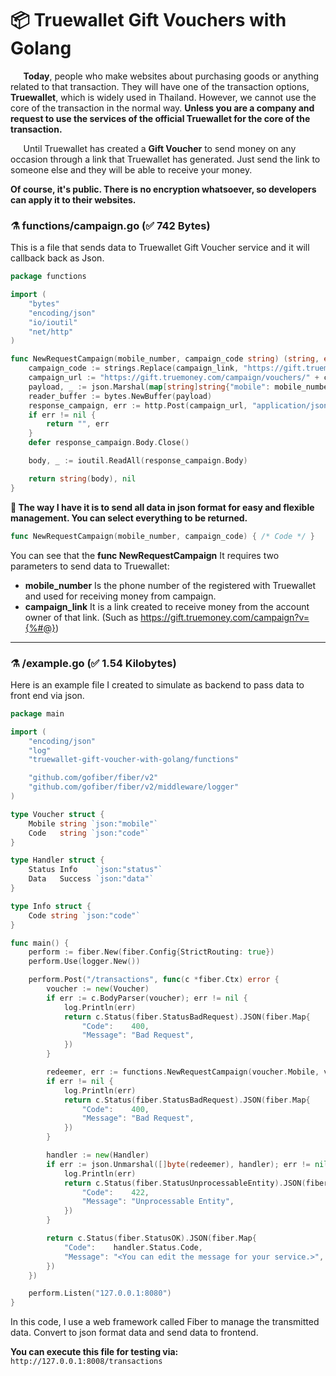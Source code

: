 # 📦 Truewallet Gift Vouchers with Golang

⠀⠀**Today**, people who make websites about purchasing goods or anything related to that transaction. They will have one of the transaction options, **Truewallet**, which is widely used in Thailand. However, we cannot use the core of the transaction in the normal way. **Unless you are a company and request to use the services of the official Truewallet for the core of the transaction.**


⠀⠀Until Truewallet has created a **Gift Voucher** to send money on any occasion through a link that Truewallet has generated. Just send the link to someone else and they will be able to receive your money.

**Of course, it's public. There is no encryption whatsoever, so developers can apply it to their websites.**

### ⚗️ functions/campaign.go (✅ 742 Bytes)
This is a file that sends data to Truewallet Gift Voucher service and it will callback back as Json.

```go
package functions

import (
	"bytes"
	"encoding/json"
	"io/ioutil"
	"net/http"
)

func NewRequestCampaign(mobile_number, campaign_code string) (string, error) {
	campaign_code := strings.Replace(campaign_link, "https://gift.truemoney.com/compaign?v=", "", -1)
	campaign_url := "https://gift.truemoney.com/campaign/vouchers/" + campaign_code + "/redeem"
	payload, _ := json.Marshal(map[string]string{"mobile": mobile_number})
	reader_buffer := bytes.NewBuffer(payload)
	response_campaign, err := http.Post(campaign_url, "application/json", reader_buffer)
	if err != nil {
		return "", err
	}
	defer response_campaign.Body.Close()

	body, _ := ioutil.ReadAll(response_campaign.Body)

    return string(body), nil
}
```

**🥴 The way I have it is to send all data in json format for easy and flexible management. You can select everything to be returned.**

```go
func NewRequestCampaign(mobile_number, campaign_code) { /* Code */ }
```

You can see that the **func NewRequestCampaign** It requires two parameters to send data to Truewallet:

- **mobile_number** Is the phone number of the registered with Truewallet and used for receiving money from campaign.
- **campaign_link** It is a link created to receive money from the account owner of that link. (Such as https://gift.truemoney.com/campaign?v={%#@})

------

### ⚗️ /example.go (✅ 1.54 Kilobytes)
Here is an example file I created to simulate as backend to pass data to front end via json.
```go
package main

import (
	"encoding/json"
	"log"
	"truewallet-gift-voucher-with-golang/functions"

	"github.com/gofiber/fiber/v2"
	"github.com/gofiber/fiber/v2/middleware/logger"
)

type Voucher struct {
	Mobile string `json:"mobile"`
	Code   string `json:"code"`
}

type Handler struct {
	Status Info    `json:"status"`
	Data   Success `json:"data"`
}

type Info struct {
	Code string `json:"code"`
}

func main() {
	perform := fiber.New(fiber.Config{StrictRouting: true})
	perform.Use(logger.New())

	perform.Post("/transactions", func(c *fiber.Ctx) error {
		voucher := new(Voucher)
		if err := c.BodyParser(voucher); err != nil {
			log.Println(err)
			return c.Status(fiber.StatusBadRequest).JSON(fiber.Map{
				"Code":    400,
				"Message": "Bad Request",
			})
		}

		redeemer, err := functions.NewRequestCampaign(voucher.Mobile, voucher.Code)
		if err != nil {
			log.Println(err)
			return c.Status(fiber.StatusBadRequest).JSON(fiber.Map{
				"Code":    400,
				"Message": "Bad Request",
			})
		}

		handler := new(Handler)
		if err := json.Unmarshal([]byte(redeemer), handler); err != nil {
			log.Println(err)
			return c.Status(fiber.StatusUnprocessableEntity).JSON(fiber.Map{
				"Code":    422,
				"Message": "Unprocessable Entity",
			})
		}

		return c.Status(fiber.StatusOK).JSON(fiber.Map{
			"Code":    handler.Status.Code,
			"Message": "<You can edit the message for your service.>",
		})
	})

	perform.Listen("127.0.0.1:8080")
}
```

In this code, I use a web framework called Fiber to manage the transmitted data. Convert to json format data and send data to frontend.

**You can execute this file for testing via:** `http://127.0.0.1:8008/transactions`
